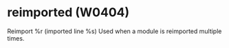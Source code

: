 # reimported (W0404)

Reimport %r (imported line %s) Used when a module is reimported multiple
times.
